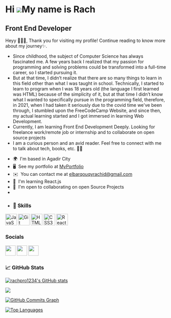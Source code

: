 Hi ![](https://user-images.githubusercontent.com/18350557/176309783-0785949b-9127-417c-8b55-ab5a4333674e.gif)My name is Rach
============================================================================================================================

Front End Developer
-------------------

Heyy 🙋🏻‍♀️, Thank you for visiting my profile! Continue reading to know more about my journey✨.

- Since childhood, the subject of Computer Science has always fascinated me. A few years back I realized that my passion for programming and solving problems could be transformed into a full-time career, so I started pursuing it.
-  But at that time, I didn’t realize that there are so many things to learn in this field other than what I was taught in school. Technically, I started to learn to program when I was 18 years old (the language I first learned was HTML) because of the simplicity of it, but at that time I didn’t know what I wanted to specifically pursue in the programming field, therefore, in 2021, when I had taken it seriously due to the covid time we've been through, I stumbled upon the FreeCodeCamp Website, and since then, my actual learning started and I got immersed in learning Web Development.
-   Currently, I am learning Front End Development Deeply. Looking for freelance work/remote job or internship and to collaborate on open source projects
-    I am a curious person and an avid reader. Feel free to connect with me to talk about tech, books, etc. 🤝🏻

*   🌍  I'm based in Agadir City
*   🖥️  See my portfolio at [MyPortfolio](http://rachpro1234.github.io/rachid-portfolio/)
*   ✉️  You can contact me at [elbarqouqyrachid@gmail.com](mailto:elbarqouqyrachid@gmail.com)
*   🧠  I'm learning React.js
*   🤝  I'm open to collaborating on open Source Projects
*
*   ### 🌱 Skills
<p align="left">
<a href="https://developer.mozilla.org/en-US/docs/Web/JavaScript" target="_blank" rel="noreferrer"><img src="https://raw.githubusercontent.com/danielcranney/readme-generator/main/public/icons/skills/javascript-colored.svg" width="36" height="36" alt="JavaScript" /></a>
<a href="https://git-scm.com/" target="_blank" rel="noreferrer"><img src="https://raw.githubusercontent.com/danielcranney/readme-generator/main/public/icons/skills/git-colored.svg" width="36" height="36" alt="Git" /></a>
<a href="https://developer.mozilla.org/en-US/docs/Glossary/HTML5" target="_blank" rel="noreferrer"><img src="https://raw.githubusercontent.com/danielcranney/readme-generator/main/public/icons/skills/html5-colored.svg" width="36" height="36" alt="HTML5" /></a>
<a href="https://www.w3.org/TR/CSS/#css" target="_blank" rel="noreferrer"><img src="https://raw.githubusercontent.com/danielcranney/readme-generator/main/public/icons/skills/css3-colored.svg" width="36" height="36" alt="CSS3" /></a>
<a href="https://reactjs.org/" target="_blank" rel="noreferrer"><img src="https://raw.githubusercontent.com/danielcranney/readme-generator/main/public/icons/skills/react-colored.svg" width="36" height="36" alt="React" /></a>
</p>


 ### Socials
<p align="left">                     
 <a href="https://www.github.com/rachpro1234" target="_blank" rel="noreferrer"><img src="https://raw.githubusercontent.com/danielcranney/readme-generator/main/public/icons/socials/github-dark.svg" width="32" height="32" /></a>                     
<a href="https://www.linkedin.com/in/Rachid-EL-Barqouqy" target="_blank" rel="noreferrer"><img src="https://raw.githubusercontent.com/danielcranney/readme-generator/main/public/icons/socials/linkedin.svg" width="32" height="32" /></a>                     
<a href="https://www.twitter.com/rachelbarqouqy" target="_blank" rel="noreferrer"><img src="https://raw.githubusercontent.com/danielcranney/readme-generator/main/public/icons/socials/twitter.svg" width="32" height="32" /></a></p>

### 📈 GitHub Stats</b>

<a href="http://www.github.com/rachpro1234"><img src="https://github-readme-stats.vercel.app/api?username=rachpro1234&show_icons=true&hide=&count_private=true&title_color=3382ed&text_color=ffffff&icon_color=3382ed&bg_color=000000&hide_border=true&show_icons=true" alt="rachpro1234's GitHub stats" /></a>
                
<a href="http://www.github.com/rachpro1234"><img src="https://github-readme-streak-stats.herokuapp.com/?user=rachpro1234&stroke=ffffff&background=000000&ring=3382ed&fire=3382ed&currStreakNum=ffffff&currStreakLabel=3382ed&sideNums=ffffff&sideLabels=ffffff&dates=ffffff&hide_border=true" /></a>


<a href="http://www.github.com/rachpro1234"><img src="https://github-readme-activity-graph.cyclic.app/graph?username=rachpro1234&bg_color=000000&color=ffffff&line=3382ed&point=ffffff&area_color=000000&area=true&hide_border=true&custom_title=GitHub%20Commits%20Graph" alt="GitHub Commits Graph" /></a>

<a href="https://github.com/rachpro1234" align="left"><img src="https://github-readme-stats.vercel.app/api/top-langs/?username=rachpro1234&langs_count=10&title_color=3382ed&text_color=ffffff&icon_color=3382ed&bg_color=000000&hide_border=true&locale=en&custom_title=Top%20%Languages" alt="Top Languages" /></a>

